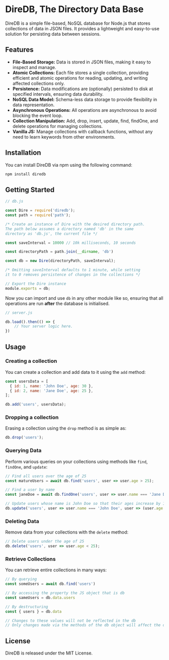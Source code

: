 # DireDB, The Directory Data Base

DireDB is a simple file-based, NoSQL database for Node.js that stores collections of data in JSON files. It provides a lightweight and easy-to-use solution for persisting data between sessions.

## Features

- **File-Based Storage:** Data is stored in JSON files, making it easy to inspect and manage. 
- **Atomic Collections:** Each file stores a single collection, providing efficient and atomic operations for reading, updating, and writing affected collections only.
- **Persistence:** Data modifications are (optionally) persisted to disk at specified intervals, ensuring data durability.
- **NoSQL Data Model:** Schema-less data storage to provide flexibility in data representation.
- **Asynchronous Operations:** All operations are asynchronous to avoid blocking the event loop.
- **Collection Manipulation:** Add, drop, insert, update, find, findOne, and delete operations for managing collections.
- **Vanilla JS:** Manage collections with callback functions, without any need to learn keywords from other environments.

## Installation

You can install DireDB via npm using the following command:

```bash
npm install diredb
```

## Getting Started

```js
// db.js

const Dire = require('diredb');
const path = require('path');

/* Create an instance of Dire with the desired directory path. 
The path below assumes a directory named 'db' in the same 
directory as 'db.js', the current file */

const saveInterval = 10000 // 10k milliseconds, 10 seconds

const directoryPath = path.join(__dirname, 'db')

const db = new Dire(directoryPath, saveInterval);

/* Omitting saveInterval defaults to 1 minute, while setting 
it to 0 removes persistence of changes in the collections */

// Export the Dire instance
module.exports = db;

```

Now you can import and use `db` in any other module like so, ensuring that all operations are run **after** the database is initialised.

```js
// server.js

db.load().then(() => {
    // Your server logic here.
})
```

## Usage

### Creating a collection
You can create a collection and add data to it using the `add` method:

```js
const usersData = [
  { id: 1, name: 'John Doe', age: 30 },
  { id: 2, name: 'Jane Doe', age: 25 },
];

db.add('users', usersData);
```

### Dropping a collection
Erasing a collection using the `drop` method is as simple as:

```js
db.drop('users');
```

### Querying Data
Perform various queries on your collections using methods like `find`, `findOne`, and `update`:

```js
// Find all users over the age of 25
const matureUsers = await db.find('users', user => user.age > 25);

// Find a user by name
const janeDoe = await db.findOne('users', user => user.name === 'Jane Doe');

// Update users whose name is John Doe so that their ages increase by 1
db.update('users', user => user.name === 'John Doe', user => (user.age += 1));
```

### Deleting Data
Remove data from your collections with the `delete` method:

```js
// Delete users under the age of 25
db.delete('users', user => user.age < 25);
```

### Retrieve Collections
You can retrieve entire collections in many ways:
```js
// By querying
const someUsers = await db.find('users')

// By accessing the property the JS object that is db
const sameUsers = db.data.users

// By destructuring
const { users } = db.data

// Changes to these values will not be reflected in the db
// Only changes made via the methods of the db object will affect the db
```

## License
DireDB is released under the MIT License.
